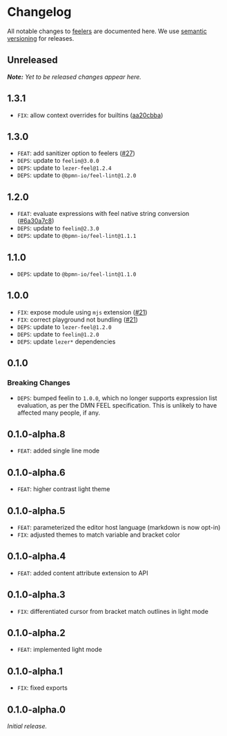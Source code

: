 # Changelog

All notable changes to [feelers](https://github.com/bpmn-io/feelers) are documented here. We use [semantic versioning](http://semver.org/) for releases.

## Unreleased

___Note:__ Yet to be released changes appear here._

## 1.3.1

* `FIX`: allow context overrides for builtins ([aa20cbba](https://github.com/bpmn-io/feelers/commit/aa20cbbadaf101ebbcc596a17accd3f687846770))

## 1.3.0

* `FEAT`: add sanitizer option to feelers ([#27](https://github.com/bpmn-io/feelers/pull/27))
* `DEPS`: update to `feelin@3.0.0`
* `DEPS`: update to `lezer-feel@1.2.4`
* `DEPS`: update to `@bpmn-io/feel-lint@1.2.0`

## 1.2.0

* `FEAT`: evaluate expressions with feel native string conversion ([#6a30a7c8](https://github.com/bpmn-io/feelers/commit/6a30a7c85a21d5215dead7e1d2639d0aea3f79dc))
* `DEPS`: update to `feelin@2.3.0`
* `DEPS`: update to `@bpmn-io/feel-lint@1.1.1`

## 1.1.0

* `DEPS`: update to `@bpmn-io/feel-lint@1.1.0`

## 1.0.0

* `FIX`: expose module using `mjs` extension ([#21](https://github.com/bpmn-io/feelers/pull/21))
* `FIX`: correct playground not bundling ([#21](https://github.com/bpmn-io/feelers/pull/21))
* `DEPS`: update to `lezer-feel@1.2.0`
* `DEPS`: update to `feelin@1.2.0`
* `DEPS`: update `lezer*` dependencies

## 0.1.0

### Breaking Changes

* `DEPS`: bumped feelin to `1.0.0`, which no longer supports expression list evaluation, as per the DMN FEEL specification. This is unlikely to have affected many people, if any.

## 0.1.0-alpha.8

* `FEAT`: added single line mode

## 0.1.0-alpha.6

* `FEAT`: higher contrast light theme

## 0.1.0-alpha.5

* `FEAT`: parameterized the editor host language (markdown is now opt-in)
* `FIX`: adjusted themes to match variable and bracket color

## 0.1.0-alpha.4

* `FEAT`: added content attribute extension to API

## 0.1.0-alpha.3

* `FIX`: differentiated cursor from bracket match outlines in light mode

## 0.1.0-alpha.2

* `FEAT`: implemented light mode

## 0.1.0-alpha.1

* `FIX`: fixed exports

## 0.1.0-alpha.0

_Initial release._
